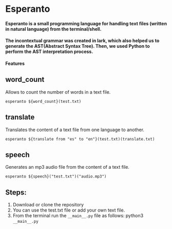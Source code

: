 # Esperanto

#### Esperanto is a small programming language for handling text files (written in natural language) from the terminal/shell.
#### The incontextual grammar was created in lark, which also helped us to generate the AST(Abstract Syntax Tree). Then, we used Python to perform the AST interpretation process.

#### Features

## word_count

Allows to count the number of words in a text file.

    esperanto ${word_count}(test.txt)

## translate

Translates the content of a text file from one language to another.

    esperanto ${translate from "es" to "en"}(test.txt)(translate.txt)

## speech

Generates an mp3 audio file from the content of a text file.

    esperanto ${speech}("test.txt")("audio.mp3")

## Steps:

1.  Download or clone the repository
2.  You can use the test.txt file or add your own text file.
3.  From the terminal run the `__main__.py` file as follows: python3 `__main__.py`
